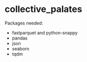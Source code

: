 # collective_palates

Packages needed: 
- fastparquet and python-snappy
- pandas
- json
- seaborn
- tqdm